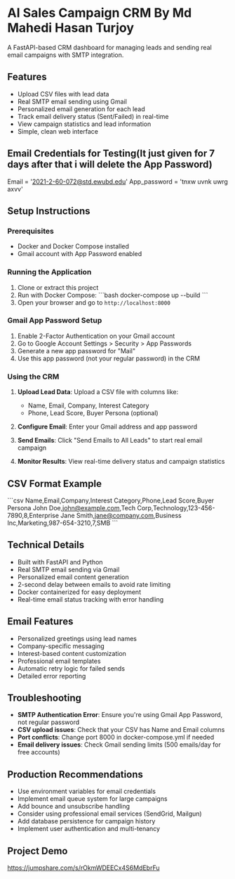 # AI Sales Campaign CRM By Md Mahedi Hasan Turjoy

A FastAPI-based CRM dashboard for managing leads and sending real email campaigns with SMTP integration.

## Features

- Upload CSV files with lead data
- Real SMTP email sending using Gmail
- Personalized email generation for each lead
- Track email delivery status (Sent/Failed) in real-time
- View campaign statistics and lead information
- Simple, clean web interface

## Email Credentials for Testing(It just given for 7 days after that i will delete the App Password)
Email = '2021-2-60-072@std.ewubd.edu'
App_password = 'tnxw uvnk uwrg axvv'

## Setup Instructions

### Prerequisites

- Docker and Docker Compose installed
- Gmail account with App Password enabled

### Running the Application

1. Clone or extract this project
2. Run with Docker Compose:
   \`\`\`bash
   docker-compose up --build
   \`\`\`
3. Open your browser and go to `http://localhost:8000`

### Gmail App Password Setup

1. Enable 2-Factor Authentication on your Gmail account
2. Go to Google Account Settings > Security > App Passwords
3. Generate a new app password for "Mail"
4. Use this app password (not your regular password) in the CRM

### Using the CRM

1. **Upload Lead Data**: Upload a CSV file with columns like:
   - Name, Email, Company, Interest Category
   - Phone, Lead Score, Buyer Persona (optional)

2. **Configure Email**: Enter your Gmail address and app password

3. **Send Emails**: Click "Send Emails to All Leads" to start real email campaign

4. **Monitor Results**: View real-time delivery status and campaign statistics

## CSV Format Example

\`\`\`csv
Name,Email,Company,Interest Category,Phone,Lead Score,Buyer Persona
John Doe,john@example.com,Tech Corp,Technology,123-456-7890,8,Enterprise
Jane Smith,jane@company.com,Business Inc,Marketing,987-654-3210,7,SMB
\`\`\`

## Technical Details

- Built with FastAPI and Python
- Real SMTP email sending via Gmail
- Personalized email content generation
- 2-second delay between emails to avoid rate limiting
- Docker containerized for easy deployment
- Real-time email status tracking with error handling

## Email Features

- Personalized greetings using lead names
- Company-specific messaging
- Interest-based content customization
- Professional email templates
- Automatic retry logic for failed sends
- Detailed error reporting

## Troubleshooting

- **SMTP Authentication Error**: Ensure you're using Gmail App Password, not regular password
- **CSV upload issues**: Check that your CSV has Name and Email columns
- **Port conflicts**: Change port 8000 in docker-compose.yml if needed
- **Email delivery issues**: Check Gmail sending limits (500 emails/day for free accounts)

## Production Recommendations

- Use environment variables for email credentials
- Implement email queue system for large campaigns
- Add bounce and unsubscribe handling
- Consider using professional email services (SendGrid, Mailgun)
- Add database persistence for campaign history
- Implement user authentication and multi-tenancy

## Project Demo
https://jumpshare.com/s/rOkmWDEECx4S6MdEbrFu


